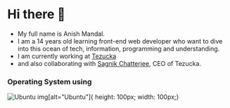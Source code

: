 # Hi there :wave:

- My full name is Anish Mandal. 
- I am a 14 years old learning front-end web developer who want to dive into this ocean of tech, information, programming and understanding. 
- I am currently working at [Tezucka](https://www.linkedin.com/company/76233163/) 
- and also collaborating with [Sagnik Chatterjee](https://github.com/sagnikchatterjee450), CEO of Tezucka.

### Operating System using
![Ubuntu](https://www.pinclipart.com/picdir/big/28-285621_ubuntu-note-ubuntu-lts-18-04-logo-clipart.png)
img[alt="Ubuntu"]{ height: 100px; width: 100px;}
